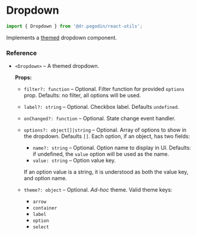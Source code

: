 # Dropdown

```jsx
import { Dropdown } from '@dr.pogodin/react-utils';
```

Implements a [themed](docs/react-themes.md) dropdown component.

### Reference

- `<Dropdown>` &ndash; A themed dropdown.

  **Props:**
  - `filter?: function` &ndash; Optional. Filter function for provided `options`
    prop. Defaults: no filter, all options will be used.
  - `label?: string` &ndash; Optional. Checkbox label. Defaults `undefined`.
  - `onChanged?: function` &ndash; Optional. State change event handler.
  - `options?: object[]|string` &ndash; Optional. Array of options to show in
    the dropdown. Defaults `[]`. Each option, if an object, has two fields:
    - `name?: string` &ndash; Optional. Option name to display in UI. Defaults:
      if undefined, the `value` option will be used as the name.
    - `value: string` &ndash; Option value key.

    If an option value is a string, it is understood as both the value key,
    and option name.

  - `theme?: object` &ndash; Optional. _Ad-hoc_ theme. Valid theme keys:
    - `arrow`
    - `container`
    - `label`
    - `option`
    - `select`
